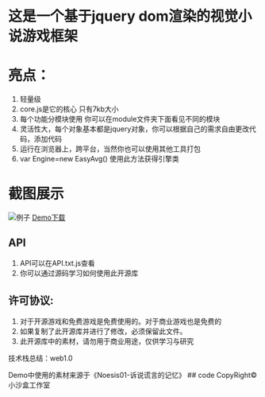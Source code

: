 # 这是一个基于jquery dom渲染的视觉小说游戏框架

# 亮点：
1. 轻量级
2. core.js是它的核心 只有7kb大小
3. 每个功能分模块使用 你可以在module文件夹下面看见不同的模块
4. 灵活性大，每个对象基本都是jquery对象，你可以根据自己的需求自由更改代码，添加代码
5. 运行在浏览器上，跨平台，当然你也可以使用其他工具打包
6. var Engine=new EasyAvg() 使用此方法获得引擎类
# 截图展示
<img src="example.png" alt="例子">
<a target="_blank" href="https://github.com/little-game-and-simple-software/EasyAvgFrameWork/releases/download/0.01_demo/EasyAvgFrameWork.zip" >Demo下载</a>

## API
1. API可以在API.txt.js查看
2. 你可以通过源码学习如何使用此开源库

## 许可协议:
1. 对于开源游戏和免费游戏是免费使用的。对于商业游戏也是免费的
2. 如果复制了此开源库并进行了修改，必须保留此文件。
3. 此开源库中的素材，请勿用于商业用途，仅供学习与研究
<p>技术栈总结：web1.0</p>
Demo中使用的素材来源于《Noesis01-诉说谎言的记忆》
## code CopyRight© 小沙盒工作室
